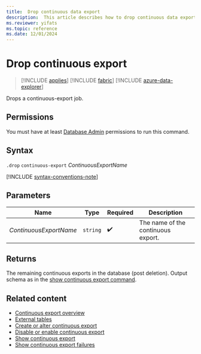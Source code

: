 ```yaml
---
title:  Drop continuous data export
description:  This article describes how to drop continuous data export.
ms.reviewer: yifats
ms.topic: reference
ms.date: 12/01/2024
---
```

# Drop continuous export

> [!INCLUDE [applies](../../includes/applies-to-version/applies.md)] [!INCLUDE [fabric](../../includes/applies-to-version/fabric.md)] [!INCLUDE [azure-data-explorer](../../includes/applies-to-version/azure-data-explorer.md)]

Drops a continuous-export job.

## Permissions

You must have at least [Database Admin](../../access-control/role-based-access-control.md) permissions to run this command.

## Syntax

`.drop` `continuous-export` *ContinuousExportName*

[!INCLUDE [syntax-conventions-note](../../includes/syntax-conventions-note.md)]

## Parameters

| Name | Type | Required | Description |
|--|--|--|--|
| *ContinuousExportName* | `string` |  :heavy_check_mark: | The name of the continuous export. |

## Returns

The remaining continuous exports in the database (post deletion). Output schema as in the [show continuous export command](show-continuous-export.md).

## Related content

* [Continuous export overview](continuous-data-export.md)
* [External tables](../../query/schema-entities/external-tables.md)
* [Create or alter continuous export](create-alter-continuous.md)
* [Disable or enable continuous export](disable-enable-continuous.md)
* [Show continuous export](show-continuous-export.md)
* [Show continuous export failures](show-continuous-failures.md)